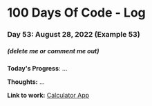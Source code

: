 # 100 Days Of Code - Log

### Day 53: August 28, 2022 (Example 53)
##### (delete me or comment me out)

**Today's Progress**: ...

**Thoughts:** ...

**Link to work:** [Calculator App](https://github.com/username/reponame)
